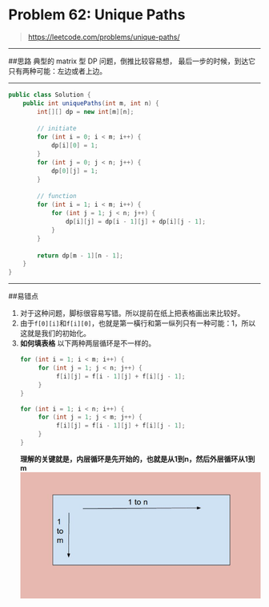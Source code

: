 
# Problem 62: Unique Paths


> https://leetcode.com/problems/unique-paths/

------------------------------------
##思路
典型的 matrix 型 DP 问题，倒推比较容易想， 最后一步的时候，到达它只有两种可能：左边或者上边。

---------------------------------
```java
public class Solution {
    public int uniquePaths(int m, int n) {
        int[][] dp = new int[m][n];
        
        // initiate
        for (int i = 0; i < m; i++) {
            dp[i][0] = 1;
        }
        for (int j = 0; j < n; j++) {
            dp[0][j] = 1;
        }
        
        // function
        for (int i = 1; i < m; i++) {
            for (int j = 1; j < n; j++) {
                dp[i][j] = dp[i - 1][j] + dp[i][j - 1];
            }
        }
        
        return dp[m - 1][n - 1];
    }
}
```
-------------------------
##易错点

1. 对于这种问题，脚标很容易写错。所以提前在纸上把表格画出来比较好。
2. 由于```f[0][i]```和```f[i][0]```，也就是第一橫行和第一纵列只有一种可能：1，所以这就是我们的初始化。
3. **如何填表格** 以下两种两层循环是不一样的。
   ```java
   for (int i = 1; i < m; i++) {
        for (int j = 1; j < n; j++) {
             f[i][j] = f[i - 1][j] + f[i][j - 1];
        }
   }
   ```
   ```java
   for (int i = 1; i < n; i++) {
        for (int j = 1; j < m; j++) {
             f[i][j] = f[i - 1][j] + f[i][j - 1];
        }
   }
   ```
   **理解的关键就是，内层循环是先开始的，也就是从1到n，然后外层循环从1到m**
   ![](2DLoop.jpg)
































